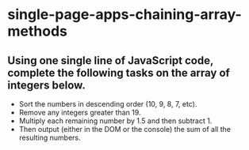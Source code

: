 # single-page-apps-chaining-array-methods

## Using one single line of JavaScript code, complete the following tasks on the array of integers below.

* Sort the numbers in descending order (10, 9, 8, 7, etc).
* Remove any integers greater than 19.
* Multiply each remaining number by 1.5 and then subtract 1.
* Then output (either in the DOM or the console) the sum of all the resulting numbers.
